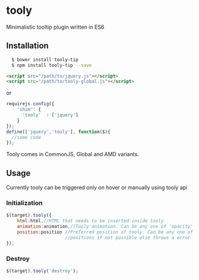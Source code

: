 # tooly
Minimalistic tooltip plugin written in ES6

## Installation
```bash
  $ bower install tooly-tip
  $ npm install tooly-tip --save
```
```html
<script src="/path/to/jquery.js"></script>
<script src="/path/to/tooly-global.js"></script>
```
or 
```javascript
requirejs.config({
    'shim': {
      'tooly'  : ['jquery']
    }
});
define(['jquery','tooly'], function($){
  //some code
});
```
Tooly comes in CommonJS, Global and AMD variants.
## Usage
Currently tooly can be triggered only on hover or manually using tooly api
### Initialization
```javascript
$(target).tooly({
    html:html,//HTML that needs to be inserted inside tooly
    animation:animation,//Tooly animation. Can be any one of 'opacity' or 'slide'
    position:position //Preferred position of tooly. Can be any one of 'top','right','bottom' and 'left'. Fallsback to other
                      //positions if not possible else throws a error
});
```
### Destroy
```javascript
$(target).tooly('destroy');
```
